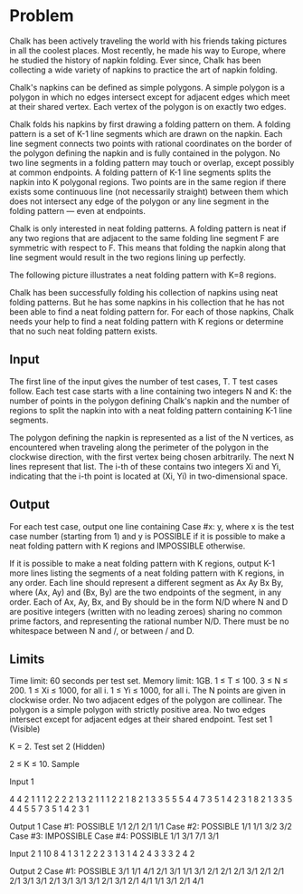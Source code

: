 # Problem

Chalk has been actively traveling the world with his friends taking pictures in all the coolest places. Most recently, he made his way to Europe, where he studied the history of napkin folding. Ever since, Chalk has been collecting a wide variety of napkins to practice the art of napkin folding.

Chalk's napkins can be defined as simple polygons. A simple polygon is a polygon in which no edges intersect except for adjacent edges which meet at their shared vertex. Each vertex of the polygon is on exactly two edges.

Chalk folds his napkins by first drawing a folding pattern on them. A folding pattern is a set of K-1 line segments which are drawn on the napkin. Each line segment connects two points with rational coordinates on the border of the polygon defining the napkin and is fully contained in the polygon. No two line segments in a folding pattern may touch or overlap, except possibly at common endpoints. A folding pattern of K-1 line segments splits the napkin into K polygonal regions. Two points are in the same region if there exists some continuous line (not necessarily straight) between them which does not intersect any edge of the polygon or any line segment in the folding pattern — even at endpoints.

Chalk is only interested in neat folding patterns. A folding pattern is neat if any two regions that are adjacent to the same folding line segment F are symmetric with respect to F. This means that folding the napkin along that line segment would result in the two regions lining up perfectly.

The following picture illustrates a neat folding pattern with K=8 regions.

Chalk has been successfully folding his collection of napkins using neat folding patterns. But he has some napkins in his collection that he has not been able to find a neat folding pattern for. For each of those napkins, Chalk needs your help to find a neat folding pattern with K regions or determine that no such neat folding pattern exists.

## Input

The first line of the input gives the number of test cases, T. T test cases follow. Each test case starts with a line containing two integers N and K: the number of points in the polygon defining Chalk's napkin and the number of regions to split the napkin into with a neat folding pattern containing K-1 line segments.

The polygon defining the napkin is represented as a list of the N vertices, as encountered when traveling along the perimeter of the polygon in the clockwise direction, with the first vertex being chosen arbitrarily. The next N lines represent that list. The i-th of these contains two integers Xi and Yi, indicating that the i-th point is located at (Xi, Yi) in two-dimensional space.

## Output

For each test case, output one line containing Case #x: y, where x is the test case number (starting from 1) and y is POSSIBLE if it is possible to make a neat folding pattern with K regions and IMPOSSIBLE otherwise.

If it is possible to make a neat folding pattern with K regions, output K-1 more lines listing the segments of a neat folding pattern with K regions, in any order. Each line should represent a different segment as Ax Ay Bx By, where (Ax, Ay) and (Bx, By) are the two endpoints of the segment, in any order. Each of Ax, Ay, Bx, and By should be in the form N/D where N and D are positive integers (written with no leading zeroes) sharing no common prime factors, and representing the rational number N/D. There must be no whitespace between N and /, or between / and D.

## Limits

Time limit: 60 seconds per test set.
Memory limit: 1GB.
1 ≤ T ≤ 100.
3 ≤ N ≤ 200.
1 ≤ Xi ≤ 1000, for all i.
1 ≤ Yi ≤ 1000, for all i.
The N points are given in clockwise order.
No two adjacent edges of the polygon are collinear.
The polygon is a simple polygon with strictly positive area.
No two edges intersect except for adjacent edges at their shared endpoint.
Test set 1 (Visible)

K = 2.
Test set 2 (Hidden)

2 ≤ K ≤ 10.
Sample

Input 1

4
4 2
1 1
1 2
2 2
2 1
3 2
1 1
1 2
2 1
8 2
1 3
3 5
5 5
4 4
7 3
5 1
4 2
3 1
8 2
1 3
3 5
4 4
5 5
7 3
5 1
4 2
3 1
  
Output 1
Case #1: POSSIBLE
1/1 2/1 2/1 1/1
Case #2: POSSIBLE
1/1 1/1 3/2 3/2
Case #3: IMPOSSIBLE
Case #4: POSSIBLE
1/1 3/1 7/1 3/1
  
Input 2
1
10 8
4 1
3 1
2 2
2 3
1 3
1 4
2 4
3 3
3 2
4 2
  
Output 2
Case #1: POSSIBLE
3/1 1/1 4/1 2/1
3/1 1/1 3/1 2/1
2/1 2/1 3/1 2/1
2/1 2/1 3/1 3/1
2/1 3/1 3/1 3/1
2/1 3/1 2/1 4/1
1/1 3/1 2/1 4/1
